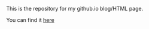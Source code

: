 This is the repository for my github.io blog/HTML page.

You can find it [here](https://DaveInTucson.github.io/)
